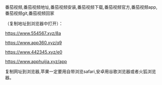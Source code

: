 番茄视频,番茄视频地址,番茄视频安装,番茄视频下载,番茄视频官方,番茄视频app,番茄视频git,番茄视频回家


（复制地址到浏览器中打开）：

https://www.554567.xyz/8a

https://www.app360.xyz/q9

https://www.442345.xyz/e0

https://www.apphuijia.xyz/app

复制网址到浏览器,苹果一定要用自带浏览safari,安卓用谷歌浏览器或者火狐浏览器。
